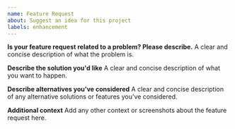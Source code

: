 ```yaml
---
name: Feature Request
about: Suggest an idea for this project
labels: enhancement
---
```


**Is your feature request related to a problem? Please describe.** A clear and
concise description of what the problem is.

**Describe the solution you'd like** A clear and concise description of what you
want to happen.

**Describe alternatives you've considered** A clear and concise description of
any alternative solutions or features you've considered.

**Additional context** Add any other context or screenshots about the feature
request here.
